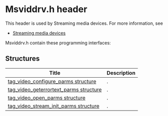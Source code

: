 # Msviddrv.h header


This header is used by Streaming media devices. For more information, see
- [Streaming media devices](../_stream/index.md)

Msviddrv.h contain these programming interfaces:


## Structures

| Title   | Description   |
| ---- |:---- |
| [tag_video_configure_parms structure](ns-msviddrv-tag-video-configure-parms.md) | . |
| [tag_video_geterrortext_parms structure](ns-msviddrv-tag-video-geterrortext-parms.md) | . |
| [tag_video_open_parms structure](ns-msviddrv-tag-video-open-parms.md) | . |
| [tag_video_stream_init_parms structure](ns-msviddrv-tag-video-stream-init-parms.md) | . |
